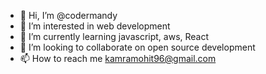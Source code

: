 - 👋 Hi, I’m @codermandy
- 👀 I’m interested in web development
- 🌱 I’m currently learning javascript, aws, React
- 💞️ I’m looking to collaborate on open source development 
- 📫 How to reach me kamramohit96@gmail.com

<!---
codermandy/codermandy is a ✨ special ✨ repository because its `README.md` (this file) appears on your GitHub profile.
You can click the Preview link to take a look at your changes.
--->
